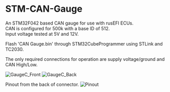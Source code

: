 # STM-CAN-Gauge

An STM32F042 based CAN gauge for use with rusEFI ECUs. <br/>
CAN is configured for 500k with a base ID of 512. <br/>
Input voltage tested at 5V and 12V. <br/>

Flash 'CAN Gauge.bin' through STM32CubeProgrammer using STLink and TC2030. <br/>

The only required connections for operation are supply voltage/ground and CAN High/Low. <br/>


![GaugeC_Front](https://user-images.githubusercontent.com/1296009/149627086-46108ad4-7d22-489c-a9e3-0201da568f41.jpg)
![GaugeC_Back](https://user-images.githubusercontent.com/1296009/149627088-e8e37369-0fb0-4910-8a13-caf8e3aafa1a.jpg)

Pinout from the back of connector.
![Pinout](https://user-images.githubusercontent.com/1296009/149626676-be45cae3-4d1d-48f3-84fe-673821d73003.png)


